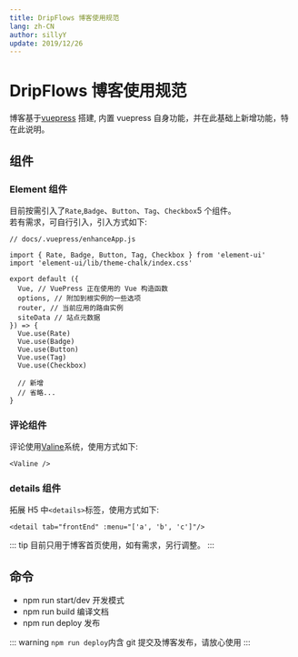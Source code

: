 ```yaml
---
title: DripFlows 博客使用规范
lang: zh-CN
author: sillyY
update: 2019/12/26
---
```

# DripFlows 博客使用规范

博客基于[vuepress](https://v1.vuepress.vuejs.org/zh/guide/) 搭建, 内置 vuepress 自身功能，并在此基础上新增功能，特在此说明。

## 组件

### Element 组件

目前按需引入了`Rate`,`Badge`、`Button`、`Tag`、`Checkbox`5 个组件。  
若有需求，可自行引入，引入方式如下:

```
// docs/.vuepress/enhanceApp.js

import { Rate, Badge, Button, Tag, Checkbox } from 'element-ui'
import 'element-ui/lib/theme-chalk/index.css'

export default ({
  Vue, // VuePress 正在使用的 Vue 构造函数
  options, // 附加到根实例的一些选项
  router, // 当前应用的路由实例
  siteData // 站点元数据
}) => {
  Vue.use(Rate)
  Vue.use(Badge)
  Vue.use(Button)
  Vue.use(Tag)
  Vue.use(Checkbox)

  // 新增
  // 省略...
}

```

### 评论组件

评论使用[Valine](https://valine.js.org/)系统，使用方式如下:

```
<Valine />
```

### details 组件

拓展 H5 中`<details>`标签，使用方式如下:

```
<detail tab="frontEnd" :menu="['a', 'b', 'c']"/>
```

::: tip
目前只用于博客首页使用，如有需求，另行调整。
:::

## 命令

- npm run start/dev 开发模式
- npm run build 编译文档
- npm run deploy 发布

::: warning
`npm run deploy`内含 git 提交及博客发布，请放心使用
:::

<Valine />
